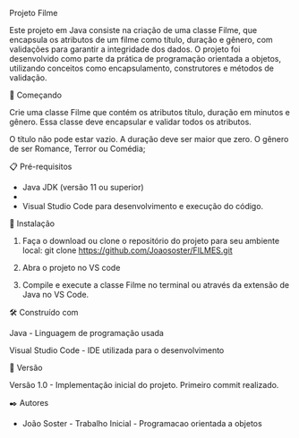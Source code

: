 Projeto Filme

Este projeto em Java consiste na criação de uma classe Filme, que encapsula os atributos de um filme como título, duração e gênero, com validações para garantir a integridade dos dados. O projeto foi desenvolvido como parte da prática de programação orientada a objetos, utilizando conceitos como encapsulamento, construtores e métodos de validação.

🚀 Começando

Crie uma classe Filme que contém os atributos título, duração em minutos e gênero. Essa classe deve encapsular e validar todos os atributos.

O título não pode estar vazio.
A duração deve ser maior que zero.
O gênero de ser Romance, Terror ou Comédia;

📋 Pré-requisitos

- Java JDK (versão 11 ou superior)
- 
- Visual Studio Code para desenvolvimento e execução do código.


🔧 Instalação

1. Faça o download ou clone o repositório do projeto para seu ambiente local:
   git clone https://github.com/Joaososter/FILMES.git

2. Abra o projeto no VS code
   
3. Compile e execute a classe Filme no terminal ou através da extensão de Java no VS Code.



🛠️ Construído com

Java - Linguagem de programação usada

Visual Studio Code - IDE utilizada para o desenvolvimento


📌 Versão

Versão 1.0 - Implementação inicial do projeto. Primeiro commit realizado.


✒️ Autores
* João Soster - Trabalho Inicial - Programacao orientada a objetos 
